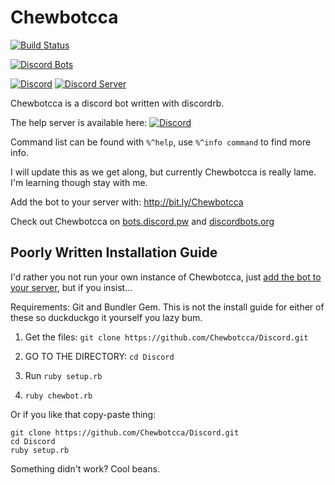 # Chewbotcca

[![Build Status](https://travis-ci.org/Chewbotcca/Discord.svg?branch=master)](https://travis-ci.org/Chewbotcca/Discord)

[![Discord Bots](https://discordbots.org/api/widget/200052560399171584.svg)](https://discordbots.org/bot/200052560399171584)

[![Discord](https://discordapp.com/api/guilds/134445052805120001/embed.png?style=banner3)](https://discord.gg/0kYlxgkh65QhZAjm)
[![Discord Server](https://discordapp.com/api/guilds/200388197396512768/embed.png?style=banner3)](https://discord.gg/https://discord.gg/Q8TazNz)

Chewbotcca is a discord bot written with discordrb.

The help server is available here: [![Discord](https://discordapp.com/api/guilds/134445052805120001/widget.png)](https://discord.gg/0kYlxgkh65QhZAjm)

Command list can be found with `%^help`, use `%^info command` to find more info.

I will update this as we get along, but currently Chewbotcca is really lame. I'm learning though stay with me.

Add the bot to your server with: http://bit.ly/Chewbotcca

Check out Chewbotcca on [bots.discord.pw](https://bots.discord.pw/bots/200052560399171584) and [discordbots.org](https://discordbots.org/bot/200052560399171584)

## Poorly Written Installation Guide

I'd rather you not run your own instance of Chewbotcca, just [add the bot to your server](http://bit.ly/Chewbotcca), but if you insist...

Requirements: Git and Bundler Gem. This is not the install guide for either of these so duckduckgo it yourself you lazy bum.

1) Get the files: `git clone https://github.com/Chewbotcca/Discord.git`

2) GO TO THE DIRECTORY: `cd Discord`

3) Run `ruby setup.rb`

4) `ruby chewbot.rb`

Or if you like that copy-paste thing:

```
git clone https://github.com/Chewbotcca/Discord.git
cd Discord
ruby setup.rb
```

Something didn't work? Cool beans.

